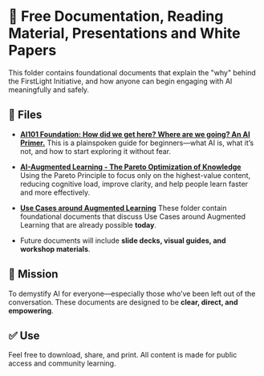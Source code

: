 # 📘 Free Documentation, Reading Material, Presentations and White Papers

This folder contains foundational documents that explain the "why" behind the FirstLight Initiative, and how anyone can begin engaging with AI meaningfully and safely.

## 📂 Files

- **[AI101 Foundation: How did we get here? Where are we going? An AI Primer.](https://raw.githubusercontent.com/ailiteracyforeveryone/firstlight/main/docs/AI101_Foundation_Public_Release.pdf)**
This is a plainspoken guide for beginners—what AI is, what it’s not, and how to start exploring it without fear.

- **[AI-Augmented Learning - The Pareto Optimization of Knowledge](https://github.com/ailiteracyforeveryone/firstlight/blob/main/docs/Augmented-Learning/Pareto-Principle/README.md)**
Using the Pareto Principle to focus only on the highest-value content, reducing cognitive load, improve clarity, and help people learn faster and more effectively.

- **[Use Cases around Augmented Learning](https://github.com/ailiteracyforeveryone/firstlight/blob/main/docs/Augmented-Learning/README.md)**
These folder contain foundational documents that discuss Use Cases around Augmented Learning that are already possible **today**.

- Future documents will include **slide decks, visual guides, and workshop materials**.
  
## 📎 Mission
To demystify AI for everyone—especially those who’ve been left out of the conversation. These documents are designed to be **clear, direct, and empowering**.

## ✅ Use
Feel free to download, share, and print. All content is made for public access and community learning.
